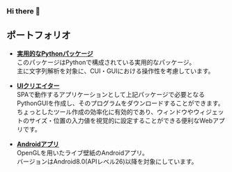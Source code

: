 ### Hi there 👋

<!--
**pgming-life/pgming-life** is a ✨ _special_ ✨ repository because its `README.md` (this file) appears on your GitHub profile.

Here are some ideas to get you started:

- 🔭 I’m currently working on ...
- 🌱 I’m currently learning ...
- 👯 I’m looking to collaborate on ...
- 🤔 I’m looking for help with ...
- 💬 Ask me about ...
- 📫 How to reach me: ...
- 😄 Pronouns: ...
- ⚡ Fun fact: ...
-->

## ポートフォリオ

- **[実用的なPythonパッケージ](https://github.com/pgming-life/practical_package)**   
このパッケージはPythonで構成されている実用的なパッケージ。  
主に文字列解析を対象に、CUI・GUIにおける操作性を考慮しています。  
  
- **[UIクリエイター](https://github.com/pgming-life/ui-creator)**   
SPAで動作するアプリケーションとして上記パッケージで必要となるPythonGUIを作成し、そのプログラムをダウンロードすることができます。
ちょっとしたツール作成の効率化に有効的であり、ウィンドウやウィジェットのサイズ・位置の入力値を視覚的に設定することができる便利なWebアプリです。  
  
- **[Androidアプリ](https://github.com/pgming-life/android-apps)**   
OpenGLを用いたライブ壁紙のAndroidアプリ。  
バージョンはAndroid8.0(APIレベル26)以降を対象にしています。  
